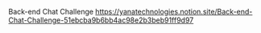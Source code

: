 Back-end Chat Challenge
https://yanatechnologies.notion.site/Back-end-Chat-Challenge-51ebcba9b6bb4ac98e2b3beb91ff9d97
